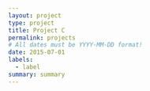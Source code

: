 ```yaml
---
layout: project
type: project
title: Project C
permalink: projects
# All dates must be YYYY-MM-DD format!
date: 2015-07-01
labels:
  - label
summary: summary
---
```


